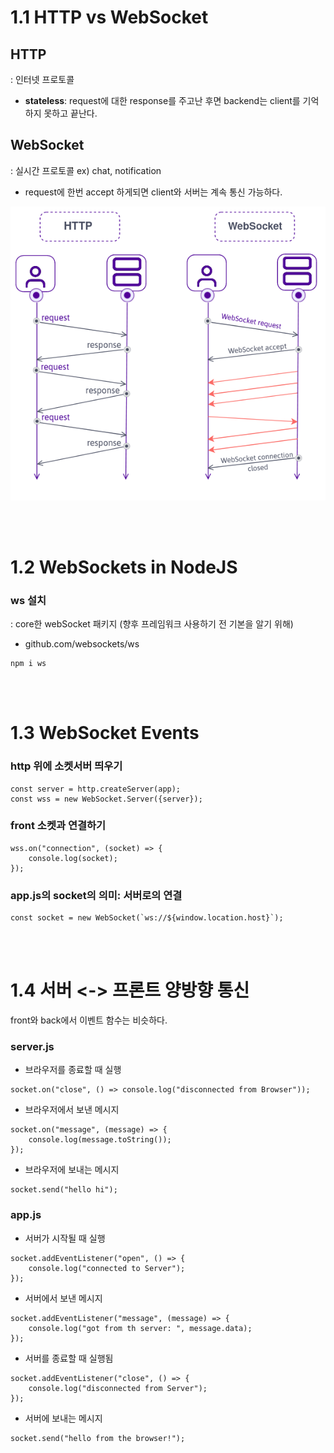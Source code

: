 # 1.1 HTTP vs WebSocket

## HTTP
: 인터넷 프로토콜
- <b>stateless</b>: request에 대한 response를 주고난 후면 backend는 client를 기억하지 못하고 끝난다.

## WebSocket
: 실시간 프로토콜 ex) chat, notification
- request에 한번 accept 하게되면 client와 서버는 계속 통신 가능하다.

![hw](./img/1_1hw.png)

<br><br>

# 1.2 WebSockets in NodeJS

### ws 설치
: core한 webSocket 패키지 (향후 프레임워크 사용하기 전 기본을 알기 위해)
- github.com/websockets/ws
```
npm i ws
```

<br><br>

# 1.3 WebSocket Events

### http 위에 소켓서버 띄우기
```
const server = http.createServer(app);
const wss = new WebSocket.Server({server});
```

### front 소켓과 연결하기
```
wss.on("connection", (socket) => {
    console.log(socket);
});
```

### app.js의 socket의 의미: 서버로의 연결
```
const socket = new WebSocket(`ws://${window.location.host}`);
```

<br><br>

# 1.4 서버 <-> 프론트 양방향 통신

front와 back에서 이벤트 함수는 비슷하다.

### server.js
- 브라우저를 종료할 때 실행
```
socket.on("close", () => console.log("disconnected from Browser"));
```

- 브라우저에서 보낸 메시지
```
socket.on("message", (message) => {
    console.log(message.toString());
});
```

- 브라우저에 보내는 메시지
```
socket.send("hello hi");
```

### app.js

- 서버가 시작될 때 실행
```
socket.addEventListener("open", () => {
    console.log("connected to Server");
});
```

- 서버에서 보낸 메시지
```
socket.addEventListener("message", (message) => {
    console.log("got from th server: ", message.data);
});
```

- 서버를 종료할 때 실행됨
```
socket.addEventListener("close", () => {
    console.log("disconnected from Server");
});

```

- 서버에 보내는 메시지
```
socket.send("hello from the browser!");
```